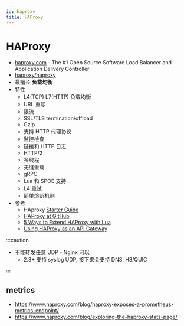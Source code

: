 ```yaml
---
id: haproxy
title: HAProxy
---
```


# HAProxy

- [haproxy.com](https://www.haproxy.com/) - The #1 Open Source Software Load Balancer and Application Delivery Controller
- [haproxy/haproxy](https://github.com/haproxy/haproxy)
- 最擅长 **负载均衡**
- 特性
  - L4(TCP) L7(HTTP) 负载均衡
  - URL 重写
  - 限流
  - SSL/TLS termination/offload
  - Gzip
  - 支持 HTTP 代理协议
  - 监控检查
  - 链接和 HTTP 日志
  - HTTP/2
  - 多线程
  - 无缝重载
  - gRPC
  - Lua 和 SPOE 支持
  - L4 重试
  - 简单熔断机制
- 参考
  - HAproxy [Starter Guide](https://cbonte.github.io/haproxy-dconv/2.3/intro.html)
  - [HAProxy at GitHub](https://www.haproxy.com/user-spotlight-series/inside-the-github-load-balancer/)
  - [5 Ways to Extend HAProxy with Lua](https://www.haproxy.com/blog/5-ways-to-extend-haproxy-with-lua/)
  - [Using HAProxy as an API Gateway](https://www.haproxy.com/blog/using-haproxy-as-an-api-gateway-part-3-health-checks/)

:::caution

- 不能转发任意 UDP - Nginx 可以
  - 2.3+ 支持 syslog UDP, 接下来会支持 DNS, H3/QUIC

:::

## metrics

- https://www.haproxy.com/blog/haproxy-exposes-a-prometheus-metrics-endpoint/
- https://www.haproxy.com/blog/exploring-the-haproxy-stats-page/
